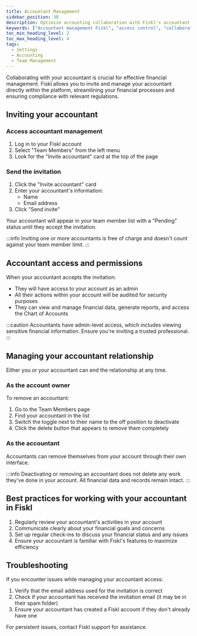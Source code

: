 ```yaml
---
title: Accountant Management
sidebar_position: 30
description: Optimize accounting collaboration with Fiskl's accountant access management. Control permissions and streamline financial processes.
keywords: ["Accountant management Fiskl", "access control", "collaboration tools", "accounting permissions"]
toc_min_heading_level: 2
toc_max_heading_level: 4
tags:
  - Settings
  - Accounting
  - Team Management
---
```


Collaborating with your accountant is crucial for effective financial management. Fiskl allows you to invite and manage your accountant directly within the platform, streamlining your financial processes and ensuring compliance with relevant regulations.

## Inviting your accountant

### Access accountant management

1. Log in to your Fiskl account
2. Select "Team Members" from the left menu
3. Look for the "Invite accountant" card at the top of the page

### Send the invitation

1. Click the "Invite accountant" card
2. Enter your accountant's information:
   - Name
   - Email address
3. Click "Send invite"

Your accountant will appear in your team member list with a "Pending" status until they accept the invitation.

:::info
Inviting one or more accountants is free of charge and doesn't count against your team member limit.
:::

## Accountant access and permissions

When your accountant accepts the invitation:

- They will have access to your account as an admin
- All their actions within your account will be audited for security purposes
- They can view and manage financial data, generate reports, and access the Chart of Accounts

:::caution
Accountants have admin-level access, which includes viewing sensitive financial information. Ensure you're inviting a trusted professional.
:::

## Managing your accountant relationship

Either you or your accountant can end the relationship at any time.

### As the account owner

To remove an accountant:

1. Go to the Team Members page
2. Find your accountant in the list
3. Switch the toggle next to their name to the off position to deactivate
4. Click the delete button that appears to remove them completely

### As the accountant

Accountants can remove themselves from your account through their own interface.

:::info
Deactivating or removing an accountant does not delete any work they've done in your account. All financial data and records remain intact.
:::

## Best practices for working with your accountant in Fiskl

1. Regularly review your accountant's activities in your account
2. Communicate clearly about your financial goals and concerns
3. Set up regular check-ins to discuss your financial status and any issues
4. Ensure your accountant is familiar with Fiskl's features to maximize efficiency

## Troubleshooting

If you encounter issues while managing your accountant access:

1. Verify that the email address used for the invitation is correct
2. Check if your accountant has received the invitation email (it may be in their spam folder)
3. Ensure your accountant has created a Fiskl account if they don't already have one

For persistent issues, contact Fiskl support for assistance.
